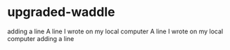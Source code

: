 # upgraded-waddle
adding a line
A line I wrote on my local computer
A line I wrote on my local computer
adding a line
